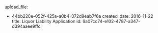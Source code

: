 upload_file:
  - 44bb220e-052f-425a-a0b4-072d9eab7f6a
created_date: 2016-11-22
title: Liquor Liability Application
id: 6a07cc74-e102-4787-a347-d394aaee9ffc
